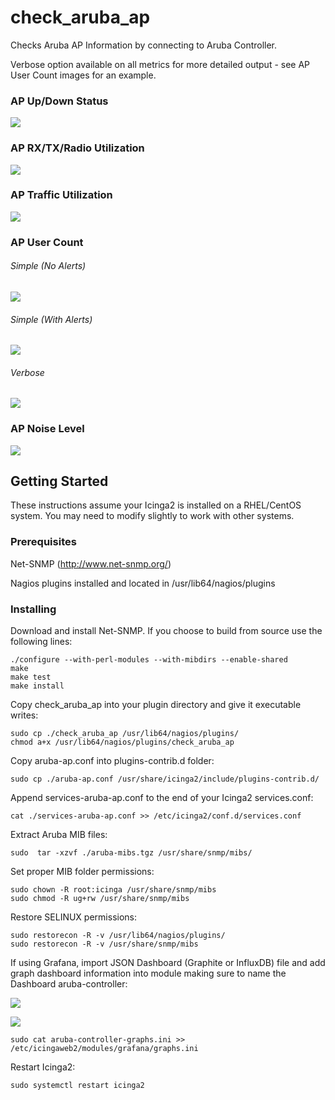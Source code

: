 # check_aruba_ap
Checks Aruba AP Information by connecting to Aruba Controller.

Verbose option available on all metrics for more detailed output - see AP User Count images for an example.

### **AP Up/Down Status**

![](img/APStatusGraphSimple.png)

### **AP RX/TX/Radio Utilization**

![](img/APUtilizationGraphSimple.png)

### **AP Traffic Utilization**

![](img/APBandwidthGraphSimple.png)

### **AP User Count**

###### Simple (No Alerts)

![](img/APUserCountGraphSimple.png)

###### Simple (With Alerts)

![](img/APUserCountGraphWarning.png)

###### Verbose

![](img/APUserCountGraphVerbose.png)

### **AP Noise Level**

![](img/APNoiseLevelGraphSimple.png)

## Getting Started

These instructions assume your Icinga2 is installed on a RHEL/CentOS system.  You may need to modify slightly to work with other systems.

### Prerequisites

Net-SNMP (http://www.net-snmp.org/)

Nagios plugins installed and located in /usr/lib64/nagios/plugins

### Installing

Download and install Net-SNMP.  If you choose to build from source use the following lines:
```
./configure --with-perl-modules --with-mibdirs --enable-shared
make
make test
make install
```

Copy check_aruba_ap into your plugin directory and give it executable writes:

```
sudo cp ./check_aruba_ap /usr/lib64/nagios/plugins/
chmod a+x /usr/lib64/nagios/plugins/check_aruba_ap
```

Copy aruba-ap.conf into plugins-contrib.d folder:

```
sudo cp ./aruba-ap.conf /usr/share/icinga2/include/plugins-contrib.d/
```
Append services-aruba-ap.conf to the end of your Icinga2 services.conf:

```
cat ./services-aruba-ap.conf >> /etc/icinga2/conf.d/services.conf
```

Extract Aruba MIB files:

```
sudo  tar -xzvf ./aruba-mibs.tgz /usr/share/snmp/mibs/
```

Set proper MIB folder permissions:

```
sudo chown -R root:icinga /usr/share/snmp/mibs
sudo chmod -R ug+rw /usr/share/snmp/mibs
```

Restore SELINUX permissions:

```
sudo restorecon -R -v /usr/lib64/nagios/plugins/
sudo restorecon -R -v /usr/share/snmp/mibs
```

If using Grafana, import JSON Dashboard (Graphite or InfluxDB) file and add graph dashboard information into module making sure to name the Dashboard aruba-controller:

![](img/GrafanaDashboardImport.png)

![](img/GrafanaLoadJSON.png)

```
sudo cat aruba-controller-graphs.ini >> /etc/icingaweb2/modules/grafana/graphs.ini
```

Restart Icinga2:

```
sudo systemctl restart icinga2
```

